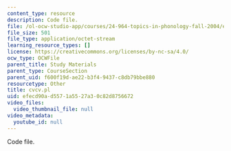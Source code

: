 ```yaml
---
content_type: resource
description: Code file.
file: /ol-ocw-studio-app/courses/24-964-topics-in-phonology-fall-2004/efecd90ad5571a5527a30c82d8756672_cvcv.pl
file_size: 501
file_type: application/octet-stream
learning_resource_types: []
license: https://creativecommons.org/licenses/by-nc-sa/4.0/
ocw_type: OCWFile
parent_title: Study Materials
parent_type: CourseSection
parent_uid: f600f19d-ae22-b3f4-9437-c8db79bbe880
resourcetype: Other
title: cvcv.pl
uid: efecd90a-d557-1a55-27a3-0c82d8756672
video_files:
  video_thumbnail_file: null
video_metadata:
  youtube_id: null
---
```

Code file.